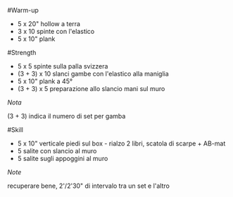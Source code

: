 #Warm-up

* 5 x 20" hollow a terra
* 3 x 10 spinte con l'elastico
* 5 x 10" plank

#Strength

* 5 x 5 spinte sulla palla svizzera
* (3 + 3) x 10 slanci gambe con l'elastico alla maniglia
* 5 x 10" plank a 45°
* (3 + 3) x 5 preparazione allo slancio mani sul muro

*Nota*

(3 + 3) indica il numero di set per gamba

#Skill

* 5 x 10" verticale piedi sul box - rialzo 2 libri, scatola di scarpe + AB-mat 
* 5 salite con slancio al muro
* 5 salite sugli appoggini al muro

*Note*

recuperare bene, 2'/2'30" di intervalo tra un set e l'altro

